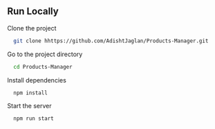 
## Run Locally

Clone the project

```bash
  git clone hhttps://github.com/AdishtJaglan/Products-Manager.git
```

Go to the project directory

```bash
  cd Products-Manager
```

Install dependencies

```bash
  npm install
```

Start the server

```bash
  npm run start
```

